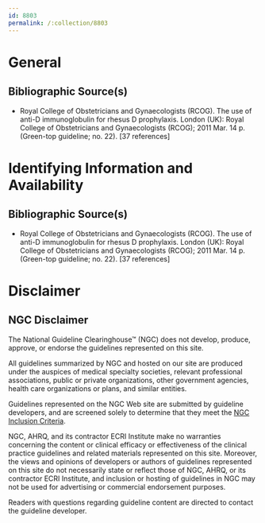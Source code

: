 ```yaml
---
id: 8803
permalink: /:collection/8803
---
```


# General

## Bibliographic Source(s)

- Royal College of Obstetricians and Gynaecologists (RCOG). The use of anti-D immunoglobulin for rhesus D prophylaxis. London (UK): Royal College of Obstetricians and Gynaecologists (RCOG); 2011 Mar. 14 p. (Green-top guideline; no. 22). [37 references]

# Identifying Information and Availability

## Bibliographic Source(s)

- Royal College of Obstetricians and Gynaecologists (RCOG). The use of anti-D immunoglobulin for rhesus D prophylaxis. London (UK): Royal College of Obstetricians and Gynaecologists (RCOG); 2011 Mar. 14 p. (Green-top guideline; no. 22). [37 references]

# Disclaimer

## NGC Disclaimer

The National Guideline Clearinghouse™ (NGC) does not develop, produce, approve, or endorse the guidelines represented on this site.

All guidelines summarized by NGC and hosted on our site are produced under the auspices of medical specialty societies, relevant professional associations, public or private organizations, other government agencies, health care organizations or plans, and similar entities.

Guidelines represented on the NGC Web site are submitted by guideline developers, and are screened solely to determine that they meet the [NGC Inclusion Criteria](/help-and-about/summaries/inclusion-criteria).

NGC, AHRQ, and its contractor ECRI Institute make no warranties concerning the content or clinical efficacy or effectiveness of the clinical practice guidelines and related materials represented on this site. Moreover, the views and opinions of developers or authors of guidelines represented on this site do not necessarily state or reflect those of NGC, AHRQ, or its contractor ECRI Institute, and inclusion or hosting of guidelines in NGC may not be used for advertising or commercial endorsement purposes.

Readers with questions regarding guideline content are directed to contact the guideline developer.

